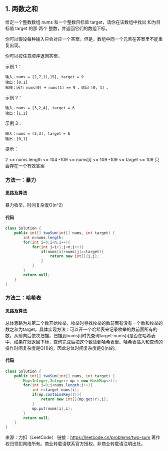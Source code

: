 ## 1. 两数之和

给定一个整数数组 nums 和一个整数目标值 target，请你在该数组中找出 和为目标值 target  的那 两个 整数，并返回它们的数组下标。

你可以假设每种输入只会对应一个答案。但是，数组中同一个元素在答案里不能重复出现。

你可以按任意顺序返回答案。

示例 1：

```
输入：nums = [2,7,11,15], target = 9
输出：[0,1]
解释：因为 nums[0] + nums[1] == 9 ，返回 [0, 1] 。
```

示例 2：

```
输入：nums = [3,2,4], target = 6
输出：[1,2]
```


示例 3：

```
输入：nums = [3,3], target = 6
输出：[0,1]
```

提示：

2 <= nums.length <= 104
-109 <= nums[i] <= 109
-109 <= target <= 109
只会存在一个有效答案



### 方法一：暴力

#### 思路及算法

暴力枚举，时间复杂度O(n^2)

#### 代码

```java
class Solution {
    public int[] twoSum(int[] nums, int target) {
        int n=nums.length;
        for(int i=0;i<n;i++){
            for(int j=i+1;j<n;j++){
                if(nums[i]+nums[j]==target){
                    return new int[]{i,j};
                }
            }
        }
        return null;
    }
}
```



### 方法二：哈希表

#### 思路及算法

总体思路为从第二个数开始枚举，枚举时寻找枚举的数前面有没有一个数和枚举的数之和为target。具体实现方法：可以开一个哈希表来记录枚举的数前面所有的数，从前向后依次扫描，扫描到nums[i]时先查询target-nums[i]是否在哈希表中，如果在就返回下标，查询完成后把这个数放到哈希表里。哈希表插入和查询的操作时间复杂度是O(1)的，因此总体时间复杂度是O(n)的。

#### 代码

```java
class Solution {
    public int[] twoSum(int[] nums, int target) {
        Map<Integer,Integer> mp = new HashMap<>();
        for(int i=0;i<nums.length;i++){
            int r=target-nums[i];
            if(mp.containsKey(r)){
                return new int[]{mp.get(r),i};
            }
            mp.put(nums[i],i);
        }
        return null;
    }
}
```













来源：力扣（LeetCode）
链接：https://leetcode.cn/problems/two-sum
著作权归领扣网络所有。商业转载请联系官方授权，非商业转载请注明出处。